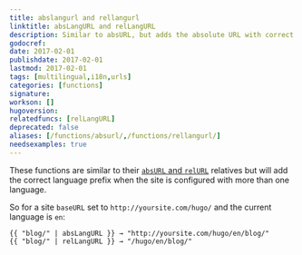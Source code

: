 ```yaml
---
title: abslangurl and rellangurl
linktitle: absLangURL and relLangURL
description: Similar to absURL, but adds the absolute URL with correct language prefix according to site configuration for multilingual and baseURL.
godocref:
date: 2017-02-01
publishdate: 2017-02-01
lastmod: 2017-02-01
tags: [multilingual,i18n,urls]
categories: [functions]
signature:
workson: []
hugoversion:
relatedfuncs: [relLangURL]
deprecated: false
aliases: [/functions/absurl/,/functions/rellangurl/]
needsexamples: true
---
```


These functions are similar to their [`absURL` and `relURL`](/functions/absurl-and-relurl) relatives but will add the correct language prefix when the site is configured with more than one language.

So for a site  `baseURL` set to `http://yoursite.com/hugo/` and the current language is `en`:

```golang
{{ "blog/" | absLangURL }} → "http://yoursite.com/hugo/en/blog/"
{{ "blog/" | relLangURL }} → "/hugo/en/blog/"
```